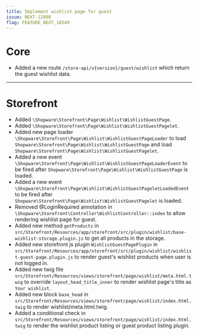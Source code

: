 ```yaml
---
title: Implement wishlist page for guest
issue: NEXT-12808
flag: FEATURE_NEXT_10549
---
```

# Core
* Added a new route `/store-api/v{version}/guest/wishlist` which return the guest wishlist data.
___
# Storefront
* Added `\Shopware\Storefront\Page\Wishlist\WishlistGuestPage`.
* Added `\Shopware\Storefront\Page\Wishlist\WishlistGuestPagelet`.
* Added new page loader `\Shopware\Storefront\Page\Wishlist\WishlistGuestPageLoader` to load `Shopware\Storefront\Page\Wishlist\WishlistGuestPage` and load `Shopware\Storefront\Page\Wishlist\WishlistGuestPagelet`.
* Added a new event `\Shopware\Storefront\Page\Wishlist\WishlistGuestPageLoaderEvent` to be fired after `Shopware\Storefront\Page\Wishlist\WishlistGuestPage` is loaded.
* Added a new event `\Shopware\Storefront\Page\Wishlist\WishlistGuestPageletLoadedEvent` to be fired after `Shopware\Storefront\Page\Wishlist\WishlistGuestPagelet` is loaded.
* Removed @LoginRequired annotation in `\Shopware\Storefront\Controller\WishlistController::index` to allow rendering wishlist page for guest.
* Added new method `getProducts` in `src/Storefront/Resources/app/storefront/src/plugin/wishlist/base-wishlist-storage.plugin.js` to get all products in the storage.
* Added new storefront js plugin `WishlistGuestPagePlugin` in `src/Storefront/Resources/app/storefront/src/plugin/wishlist/wishlist-guest-page.plugin.js` to render guest's wishlist products when user is not logged in.
* Added new twig file `src/Storefront/Resources/views/storefront/page/wishlist/meta.html.twig` to override `layout_head_title_inner` to render wishlist page's title as `Your wishlist`.
* Added new block `base_head` in `src/Storefront/Resources/views/storefront/page/wishlist/index.html.twig` to render wishlist/meta.html.twig.
* Added a conditional check in `src/Storefront/Resources/views/storefront/page/wishlist/index.html.twig` to render the wishlist product listing or guest product listing plugin.
